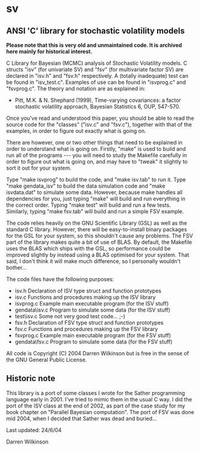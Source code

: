 
# sv

## ANSI 'C' library for stochastic volatility models

**Please note that this is very old and unmaintained code. It is archived here mainly for historical interest.**

C Library for Bayesian (MCMC) analysis of Stochastic Volatility models.
C structs "isv" (for univariate SV) and "fsv" (for multivariate factor
SV) are declared in "isv.h" and "fsv.h" respectively. A (totally
inadequate) test can be found in "isv\_test.c". Examples of use can be
found in "isvprog.c" and "fsvprog.c". The theory and notation are as
explained in:

* Pitt, M.K. & N. Shephard (1999), Time-varying covariances: a factor
stochastic volatility approach, Bayesian Statistics 6, OUP, 547-570.

Once you've read and understood this paper, you should be able to read
the source code for the "classes" ("isv.c" and "fsv.c"), together with
that of the examples, in order to figure out exactly what is going on.

There are however, one or two other things that need to be explained in
order to understand what is going on. Firstly, "make" is used to build
and run all of the programs --- you will need to study the Makefile
carefully in order to figure out what is going on, and may have to
"tweak" it slightly to sort it out for your system.

Type "make isvprog" to build the code, and "make isv.tab" to run it.
Type "make gendata\_isv" to build the data simulation code and "make
isvdata.dat" to simulate some data. However, because make handles all
dependencies for you, just typing "make" will build and run everything
in the correct order. Typing "make test" will build and run a few tests.
Similarly, typing "make fsv.tab" will build and run a simple FSV
example.

The code relies heavily on the GNU Scientific Library (GSL) as well as
the standard C library. However, there will be easy-to-install binary
packages for the GSL for your system, so this shouldn't cause any
problems. The FSV part of the library makes quite a bit of use of BLAS.
By default, the Makefile uses the BLAS which ships with the GSL, so
performance could be improved slightly by instead using a BLAS optimised
for your system. That said, I don't think it will make much difference,
so I personally wouldn't bother...

The code files have the following purposes:

* isv.h Declaration of ISV type struct and function prototypes 
* isv.c Functions and procedures making up the ISV library 
* isvprog.c Example
main executable program (for the ISV stuff) 
* gendata\isv.c Program to
simulate some data (for the ISV stuff) 
* test\isv.c Some not very good
test code... ;-) 
* fsv.h Declaration of FSV type struct and function
prototypes
* fsv.c Functions and procedures making up the FSV library
* fsvprog.c Example main executable program (for the FSV stuff)
* gendata\fsv.c Program to simulate some data (for the FSV stuff)

All code is Copyright (C) 2004 Darren Wilkinson but is free in the sense
of the GNU General Public License.

Historic note
-------------

This library is a port of some classes I wrote for the Sather
programming language early in 2001. I've tried to mimic them in the
usual C way. I did the port of the ISV class at the end of 2002, as part
of the case study for my book chapter on "Parallel Bayesian
computation". The port of FSV was done mid 2004, when I decided that
Sather was dead and buried...

Last updated: 24/6/04

Darren Wilkinson


